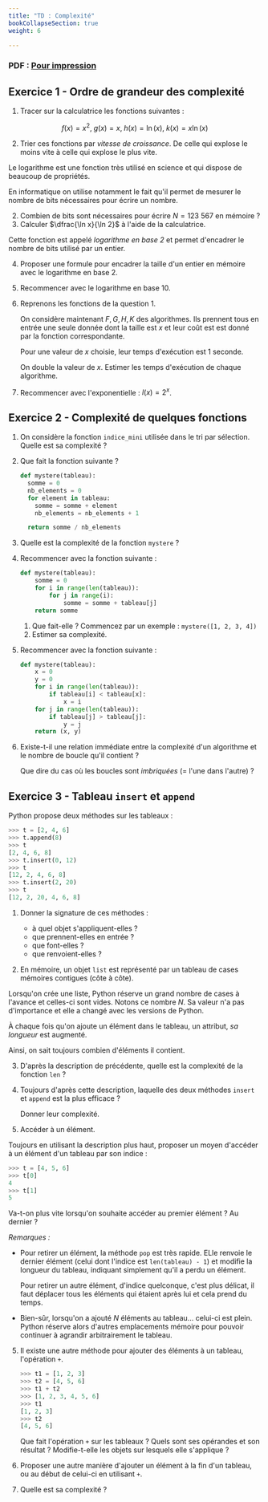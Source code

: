 ```yaml
---
title: "TD : Complexité"
bookCollapseSection: true
weight: 6

---
```



### PDF : [Pour impression](./6_cout_td.pdf)


## Exercice 1 - Ordre de grandeur des complexité

1. Tracer sur la calculatrice les fonctions suivantes :

$$f(x) = x^2,\; g(x) = x,\; h(x) = \ln (x),\; k(x) = x \ln(x)$$

2. Trier ces fonctions par _vitesse de croissance_. De celle qui explose
  le moins vite à celle qui explose le plus vite.

Le logarithme est une fonction très utilisé en science et qui dispose
de beaucoup de propriétés.

En informatique on utilise notamment le fait qu'il permet de mesurer
le nombre de bits nécessaires pour écrire un nombre.

2. Combien de bits sont nécessaires pour écrire $N = 123~567$ en mémoire ?
3. Calculer $\dfrac{\ln x}{\ln 2}$ à l'aide de la calculatrice.

  Cette fonction est appelé _logarithme en base 2_ et permet d'encadrer
  le nombre de bits utilisé par un entier.

4. Proposer une formule pour encadrer la taille d'un entier en mémoire avec le logarithme
  en base 2.

5. Recommencer avec le logarithme en base 10.

6. Reprenons les fonctions de la question 1.

    On considère maintenant $F, G, H, K$ des algorithmes.
    Ils prennent tous en entrée une seule donnée dont la taille est $x$ et leur coût est 
    est donné par la fonction correspondante.

    Pour une valeur de $x$ choisie, leur temps d'exécution est 1 seconde.

    On double la valeur de $x$. Estimer les temps d'exécution de chaque algorithme.

7. Recommencer avec l'exponentielle : $l(x) = 2^x$.

## Exercice 2 - Complexité de quelques fonctions

1. On considère la fonction `indice_mini` utilisée dans le tri par sélection.
    Quelle est sa complexité ?

2. Que fait la fonction suivante ?

    ```python
    def mystere(tableau):
      somme = 0
      nb_elements = 0
      for element in tableau:
        somme = somme + element
        nb_elements = nb_elements + 1

      return somme / nb_elements
    ```

3. Quelle est la complexité de la fonction `mystere` ?

4. Recommencer avec la fonction suivante :

    ```python
    def mystere(tableau):
        somme = 0
        for i in range(len(tableau)):
            for j in range(i):
                somme = somme + tableau[j]
        return somme
    ```

    1. Que fait-elle ? Commencez par un exemple : `mystere([1, 2, 3, 4])`
    2. Estimer sa complexité.


5. Recommencer avec la fonction suivante :

    ```python
    def mystere(tableau):
        x = 0
        y = 0
        for i in range(len(tableau)):
            if tableau[i] < tableau[x]:
                x = i
        for j in range(len(tableau)):
            if tableau[j] > tableau[j]:
                y = j
        return (x, y)
    ```

  6. Existe-t-il une relation immédiate entre la complexité
      d'un algorithme et le nombre de boucle qu'il contient ?

      Que dire du cas où les boucles sont _imbriquées_  (= l'une dans l'autre) ?


## Exercice 3 - Tableau `insert` et `append`

Python propose deux méthodes sur les tableaux :

```python
>>> t = [2, 4, 6]
>>> t.append(8)
>>> t
[2, 4, 6, 8]
>>> t.insert(0, 12)
>>> t
[12, 2, 4, 6, 8]
>>> t.insert(2, 20)
>>> t
[12, 2, 20, 4, 6, 8]
```

1. Donner la signature de ces méthodes :

    * à quel objet s'appliquent-elles ?
    * que prennent-elles en entrée ?
    * que font-elles ?
    * que renvoient-elles ?

2. En mémoire, un objet `list` est représenté par un tableau de cases mémoires
  contigues (côte à côte).

  Lorsqu'on crée une liste, Python réserve un grand nombre de cases à l'avance
  et celles-ci sont vides. Notons ce nombre $N$. Sa valeur n'a pas d'importance
  et elle a changé avec les versions de Python.

  À chaque fois qu'on ajoute un élément dans le tableau,
  un attribut, _sa longueur_ est augmenté.

  Ainsi, on sait toujours combien d'éléments il contient.

3. D'après la description de précédente, quelle est la complexité de la fonction
  `len` ?

4. Toujours d'après cette description, laquelle des deux méthodes `insert` et
  `append` est la plus efficace ?

    Donner leur complexité.

5. Accéder à un élément.

  Toujours en utilisant la description plus haut, proposer un moyen d'accéder
  à un élément d'un tableau par son indice :

  ```python
  >>> t = [4, 5, 6]
  >>> t[0]
  4
  >>> t[1]
  5
  ```

  Va-t-on plus vite lorsqu'on souhaite accéder au premier élément ? Au dernier ?



_Remarques :_ 

* Pour retirer un élément, la méthode `pop` est très rapide. ELle renvoie le dernier
  élément (celui dont l'indice est `len(tableau) - 1`) et modifie la longueur
  du tableau, indiquant simplement qu'il a perdu un élément.

  Pour retirer un autre élément, d'indice quelconque, c'est plus délicat, il
  faut déplacer tous les éléments qui étaient après lui et cela prend du temps.

* Bien-sûr, lorsqu'on a ajouté $N$ éléments au tableau... celui-ci est plein.
  Python réserve alors d'autres emplacements mémoire pour pouvoir continuer
  à agrandir arbitrairement le tableau.

5. Il existe une autre méthode pour ajouter des éléments à un tableau, l'opération
  `+`.

    ```python
    >>> t1 = [1, 2, 3]
    >>> t2 = [4, 5, 6]
    >>> t1 + t2
    >>> [1, 2, 3, 4, 5, 6]
    >>> t1
    [1, 2, 3]
    >>> t2
    [4, 5, 6]
    ```

    Que fait l'opération `+` sur les tableaux ? Quels sont ses opérandes et son
    résultat ? Modifie-t-elle les objets sur lesquels elle s'applique ?

6. Proposer une autre manière d'ajouter un élément à la fin d'un tableau, ou
  au début de celui-ci en utilisant `+`.

7.  Quelle est sa complexité ?
